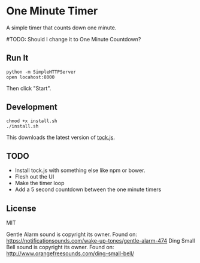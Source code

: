# One Minute Timer

A simple timer that counts down one minute.

#TODO: Should I change it to One Minute Countdown?

## Run It

```
python -m SimpleHTTPServer
open locahost:8000
```

Then click "Start".

## Development

```
chmod +x install.sh
./install.sh
```

This downloads the latest version of [tock.js](https://github.com/mrchimp/tock).

## TODO

- Install tock.js with something else like npm or bower.
- Flesh out the UI
- Make the timer loop
- Add a 5 second countdown between the one minute timers

## License

MIT

Gentle Alarm sound is copyright its owner. Found on: https://notificationsounds.com/wake-up-tones/gentle-alarm-474
Ding Small Bell sound is copyright its owner. Found on: http://www.orangefreesounds.com/ding-small-bell/
